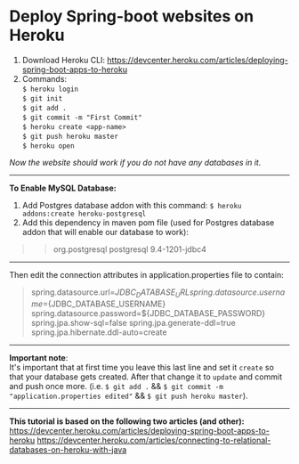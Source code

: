 # Deploy Spring-boot websites on Heroku
1. Download Heroku CLI: https://devcenter.heroku.com/articles/deploying-spring-boot-apps-to-heroku
2. Commands:  
	`$ heroku login`  
	`$ git init`  
	`$ git add .`  
	`$ git commit -m "First Commit"`  
	`$ heroku create <app-name>`  
	`$ git push heroku master`  
	`$ heroku open`  

*Now the website should work if you do not have any databases in it.*  

---

**To Enable MySQL Database:**  
1. Add Postgres database addon with this command:
    `$ heroku addons:create heroku-postgresql`
2. Add this dependency in maven pom file (used for Postgres database addon that will enable our database to work):
> >  <dependency>
> > <groupId>org.postgresql</groupId>
> > <artifactId>postgresql</artifactId>
> > <version>9.4-1201-jdbc4</version>
> > </dependency>

---

Then edit the connection attributes in application.properties file to contain:

> spring.datasource.url=${JDBC_DATABASE_URL}
> spring.datasource.username=${JDBC_DATABASE_USERNAME}
> spring.datasource.password=${JDBC_DATABASE_PASSWORD}
> spring.jpa.show-sql=false
> spring.jpa.generate-ddl=true
> spring.jpa.hibernate.ddl-auto=create

---

**Important note**:  
It's important that at first time you leave this last line and set it `create` so that your database gets created. 
After that change it to `update` and commit and push once more. (i.e. `$ git add .` && `$ git commit -m "application.properties edited"` && `$ git push heroku master`).

---

**This tutorial is based on the following two articles (and other):**  
https://devcenter.heroku.com/articles/deploying-spring-boot-apps-to-heroku
https://devcenter.heroku.com/articles/connecting-to-relational-databases-on-heroku-with-java
